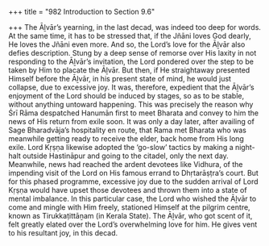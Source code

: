 +++
title = "982 Introduction to Section 9.6"

+++
The Āḻvār’s yearning, in the last decad, was indeed too deep for words. At the same time, it has to be stressed that, if the Jñāni loves God dearly, He loves the Jñāni even more. And so, the Lord’s love for the Āḻvār also defies description. Stung by a deep sense of remorse over His laxity in not responding to the Āḻvār’s invitation, the Lord pondered over the step to be taken by Him to placate the Āḻvār. But then, if He straightaway presented Himself before the Āḻvār, in his present state of mind, he would just collapse, due to excessive joy. It was, therefore, expedient that the Āḻvār’s enjoyment of the Lord should be induced by stages, so as to be stable, without anything untoward happening. This was precisely the reason why Śrī Rāma despatched Hanumān first to meet Bharata and convey to him the news of His return from exile soon. It was only a day later, after availing of Sage Bharadvāja’s hospitality en route, that Rama met Bharata who was meanwhile getting ready to receive the elder, back home from His long exile. Lord Kṛṣṇa likewise adopted the ‘go-slow’ tactics by making a night-halt outside Hastināpur and going to the citadel, only the next day. Meanwhile, news had reached the ardent devotees like Vidhura, of the impending visit of the Lord on His famous errand to Dhṛtarāṣṭra’s court. But for this phased programme, excessive joy due to the sudden arrival of Lord Kṛṣṇa would have upset those devotees and thrown them into a state of mental imbalance. In this particular case, the Lord who wished the Āḻvār to come and mingle with Him freely, stationed Himself at the pilgrim centre, known as Tirukkaṭittāṉam (in Kerala State). The Āḻvār, who got scent of it, felt greatly elated over the Lord’s overwhelming love for him. He gives vent to his resultant joy, in this decad.


